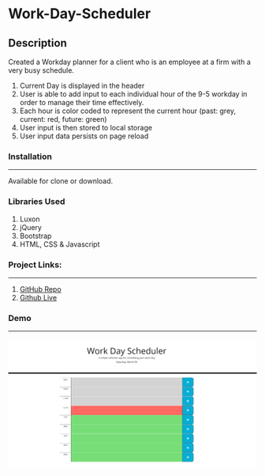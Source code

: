 # Work-Day-Scheduler

## Description

Created a Workday planner for a client who is an employee at a firm with a very busy schedule.

1. Current Day is displayed in the header
2. User is able to add input to each individual hour of the 9-5 workday in order to manage their time effectively.
3. Each hour is color coded to represent the current hour (past: grey, current: red, future: green)
4. User input is then stored to local storage
5. User input data persists on page reload

### Installation

---

Available for clone or download. 


### Libraries Used 

1. Luxon
2. jQuery
3. Bootstrap
4. HTML, CSS & Javascript


### Project Links:

---

1. [GitHub Repo](https://github.com/ramandeeppatwar/Work-Day-Scheduler)
2. [Github Live](https://ramandeeppatwar.github.io/Work-Day-Scheduler/)

### Demo

---

![screenshot](https://github.com/ramandeeppatwar/Work-Day-Scheduler/blob/main/screenshot.jpeg.png)